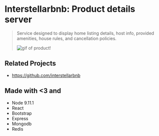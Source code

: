 # Interstellarbnb: Product details server

> Service designed to display home listing details, host info, provided amenities, house rules, and cancellation policies.
>
> ![gif of product!](https://i.imgur.com/yQKBzX0.gif)

## Related Projects

  - https://github.com/interstellarbnb


## Made with <3 and 

- Node 9.11.1
- React
- Bootstrap
- Express
- Mongodb
- Redis